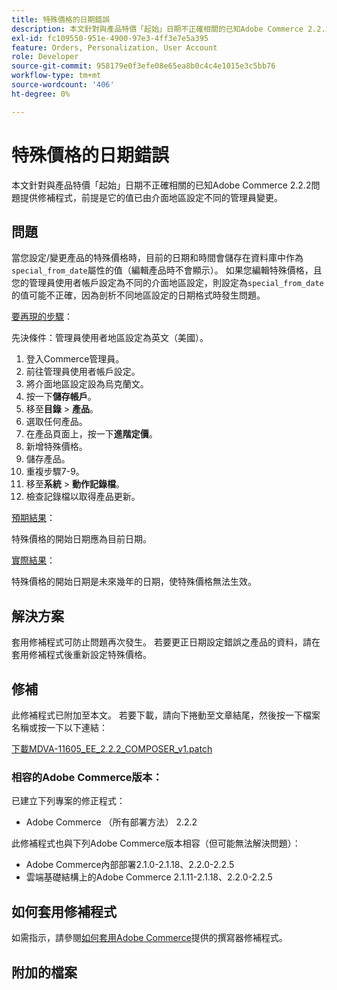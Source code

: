```yaml
---
title: 特殊價格的日期錯誤
description: 本文針對與產品特價「起始」日期不正確相關的已知Adobe Commerce 2.2.2問題提供修補程式，前提是它的值已由介面地區設定不同的管理員變更。
exl-id: fc109550-951e-4900-97e3-4ff3e7e5a395
feature: Orders, Personalization, User Account
role: Developer
source-git-commit: 958179e0f3efe08e65ea8b0c4c4e1015e3c5bb76
workflow-type: tm+mt
source-wordcount: '406'
ht-degree: 0%

---
```


# 特殊價格的日期錯誤

本文針對與產品特價「起始」日期不正確相關的已知Adobe Commerce 2.2.2問題提供修補程式，前提是它的值已由介面地區設定不同的管理員變更。

## 問題

當您設定/變更產品的特殊價格時，目前的日期和時間會儲存在資料庫中作為`special_from_date`屬性的值（編輯產品時不會顯示）。 如果您編輯特殊價格，且您的管理員使用者帳戶設定為不同的介面地區設定，則設定為`special_from_date`的值可能不正確，因為剖析不同地區設定的日期格式時發生問題。

<u>要再現的步驟</u>：

先決條件：管理員使用者地區設定為英文（美國）。

1. 登入Commerce管理員。
1. 前往管理員使用者帳戶設定。
1. 將介面地區設定設為烏克蘭文。
1. 按一下&#x200B;**儲存帳戶**。
1. 移至&#x200B;**目錄** > **產品**。
1. 選取任何產品。
1. 在產品頁面上，按一下&#x200B;**進階定價**。
1. 新增特殊價格。
1. 儲存產品。
1. 重複步驟7-9。
1. 移至&#x200B;**系統** > **動作記錄檔**。
1. 檢查記錄檔以取得產品更新。

<u>預期結果</u>：

特殊價格的開始日期應為目前日期。

<u>實際結果</u>：

特殊價格的開始日期是未來幾年的日期，使特殊價格無法生效。

## 解決方案

套用修補程式可防止問題再次發生。 若要更正日期設定錯誤之產品的資料，請在套用修補程式後重新設定特殊價格。

## 修補

此修補程式已附加至本文。 若要下載，請向下捲動至文章結尾，然後按一下檔案名稱或按一下以下連結：

[下載MDVA-11605\_EE\_2.2.2\_COMPOSER\_v1.patch](assets/MDVA-11605_EE_2.2.2_COMPOSER_v1.patch.zip)

### 相容的Adobe Commerce版本：

已建立下列專案的修正程式：

* Adobe Commerce （所有部署方法） 2.2.2

此修補程式也與下列Adobe Commerce版本相容（但可能無法解決問題）：

* Adobe Commerce內部部署2.1.0-2.1.18、2.2.0-2.2.5
* 雲端基礎結構上的Adobe Commerce 2.1.11-2.1.18、2.2.0-2.2.5

## 如何套用修補程式

如需指示，請參閱[如何套用Adobe Commerce](/help/how-to/general/how-to-apply-a-composer-patch-provided-by-magento.md)提供的撰寫器修補程式。

## 附加的檔案
